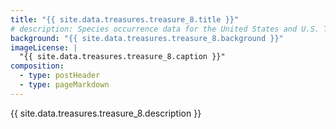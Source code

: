 ```yaml
---
title: "{{ site.data.treasures.treasure_8.title }}"
# description: Species occurrence data for the United States and U.S. Territories.
background: "{{ site.data.treasures.treasure_8.background }}"
imageLicense: |
  "{{ site.data.treasures.treasure_8.caption }}"
composition:
  - type: postHeader
  - type: pageMarkdown
---
```


{{ site.data.treasures.treasure_8.description }}